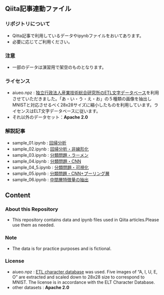 ## Qiita記事連動ファイル

### リポジトリについて
* Qitta記事で利用しているデータやipynbファイルをおいてあります。
* 必要に応じてご利用ください。

### 注意
* 一部のデータは演習用で架空のものとなります。

### ライセンス
* aiueo.npz : [独立行政法人産業技術総合研究所のETL文字データベース](http://etlcdb.db.aist.go.jp/)を利用させていただきました。「あ・い・う・え・お」の５種類の画像を抽出しMNISTと対応させるべく28x28サイズに縮小したものを利用しています。ライセンスはELT文字データベースに従います。
* それ以外のデータセット：**Apache 2.0** 

### 解説記事
* sample_01.ipynb : [回帰分析](https://qiita.com/AzukiImo/items/d38f095f098607c32720)
* sample_02.ipynb : [回帰分析・非線形化](https://qiita.com/AzukiImo/items/1f1497e5c52668147461)
* sample_03.ipynb : [分類問題・ラーメン](https://qiita.com/AzukiImo/items/01b348f5beb3d2979d44)
* sample_04.ipynb : [分類問題・CNN](https://qiita.com/AzukiImo/items/460880e1555ed93e347c)
* sample_04_5.ipynb : [分類問題・可視化](https://qiita.com/AzukiImo/items/16e33d56fc1611c23a94)
* sample_05.ipynb : [分類問題・CNN+プーリング層](https://qiita.com/AzukiImo/items/4a2fb395b769d6bc9f3c)
* sample_06.ipynb : [中間層特徴量の抽出](https://qiita.com/AzukiImo/items/c19bc36a613a6f1caf00)



## Content
### About this Repository
* This repository contains data and ipynb files used in Qiita articles.Please use them as needed.

### Note
* The data is for practice purposes and is fictional.

### License
* aiueo.npz : [ETL character database](http://etlcdb.db.aist.go.jp/) was used. Five images of “A, I, U, E, O” are extracted and scaled down to 28x28 size to correspond to MNIST. The license is in accordance with the ELT Character Database.
* other datasets : **Apache 2.0**
